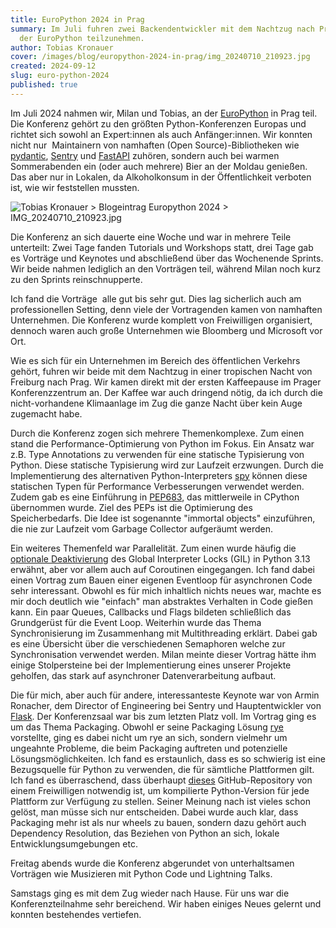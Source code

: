 ```yaml
---
title: EuroPython 2024 in Prag
summary: Im Juli fuhren zwei Backendentwickler mit dem Nachtzug nach Prag, um an
  der EuroPython teilzunehmen.
author: Tobias Kronauer
cover: /images/blog/europython-2024-in-prag/img_20240710_210923.jpg
created: 2024-09-12
slug: euro-python-2024
published: true
---
```

Im Juli 2024 nahmen wir, Milan und Tobias, an der [EuroPython](https://ep2024.europython.eu/) in Prag teil. Die Konferenz gehört zu den größten Python-Konferenzen Europas und richtet sich sowohl an Expert:innen als auch Anfänger:innen. Wir konnten nicht nur  Maintainern von namhaften (Open Source)-Bibliotheken wie [pydantic](https://docs.pydantic.dev/latest/), [Sentry](https://sentry.io/) und [FastAPI](https://fastapi.tiangolo.com/) zuhören, sondern auch bei warmen Sommerabenden ein (oder auch mehrere) Bier an der Moldau genießen. Das aber nur in Lokalen, da Alkoholkonsum in der Öffentlichkeit verboten ist, wie wir feststellen mussten.

![](https://confluence.geops.com/download/attachments/166564682/IMG_20240710_210923.jpg?version=1&modificationDate=1725880372330&api=v2 "Tobias Kronauer > Blogeintrag Europython 2024 > IMG_20240710_210923.jpg")

Die Konferenz an sich dauerte eine Woche und war in mehrere Teile unterteilt: Zwei Tage fanden Tutorials und Workshops statt, drei Tage gab es Vorträge und Keynotes und abschließend über das Wochenende Sprints. Wir beide nahmen lediglich an den Vorträgen teil, während Milan noch kurz zu den Sprints reinschnupperte.

Ich fand die Vorträge  alle gut bis sehr gut. Dies lag sicherlich auch am professionellen Setting, denn viele der Vortragenden kamen von namhaften Unternehmen. Die Konferenz wurde komplett von Freiwilligen organisiert, dennoch waren auch große Unternehmen wie Bloomberg und Microsoft vor Ort.

Wie es sich für ein Unternehmen im Bereich des öffentlichen Verkehrs gehört, fuhren wir beide mit dem Nachtzug in einer tropischen Nacht von Freiburg nach Prag. Wir kamen direkt mit der ersten Kaffeepause im Prager Konferenzzentrum an. Der Kaffee war auch dringend nötig, da ich durch die nicht-vorhandene Klimaanlage im Zug die ganze Nacht über kein Auge zugemacht habe.

Durch die Konferenz zogen sich mehrere Themenkomplexe. Zum einen stand die Performance-Optimierung von Python im Fokus. Ein Ansatz war z.B. Type Annotations zu verwenden für eine statische Typisierung von Python. Diese statische Typisierung wird zur Laufzeit erzwungen. Durch die Implementierung des alternativen Python-Interpreters [spy](https://github.com/spylang/spy) können diese statischen Typen für Performance Verbesserungen verwendet werden. Zudem gab es eine Einführung in [PEP683](https://peps.python.org/pep-0683/), das mittlerweile in CPython übernommen wurde. Ziel des PEPs ist die Optimierung des Speicherbedarfs. Die Idee ist sogenannte "immortal objects" einzuführen, die nie zur Laufzeit vom Garbage Collector aufgeräumt werden.

Ein weiteres Themenfeld war Parallelität. Zum einen wurde häufig die [optionale Deaktivierung](https://www.heise.de/news/Python-3-13-Endlich-effizienteres-Multithreading-ohne-Global-Interpreter-Lock-9655663.html) des Global Interpreter Locks (GIL) in Python 3.13 erwähnt, aber vor allem auch auf Coroutinen eingegangen. Ich fand dabei einen Vortrag zum Bauen einer eigenen Eventloop für asynchronen Code sehr interessant. Obwohl es für mich inhaltlich nichts neues war, machte es mir doch deutlich wie "einfach" man abstraktes Verhalten in Code gießen kann. Ein paar Queues, Callbacks und Flags bildeten schließlich das Grundgerüst für die Event Loop. Weiterhin wurde das Thema Synchronisierung im Zusammenhang mit Multithreading erklärt. Dabei gab es eine Übersicht über die verschiedenen Semaphoren welche zur Synchronisation verwendet werden. Milan meinte dieser Vortrag hätte ihm einige Stolpersteine bei der Implementierung eines unserer Projekte geholfen, das stark auf asynchroner Datenverarbeitung aufbaut.

Die für mich, aber auch für andere, interessanteste Keynote war von Armin Ronacher, dem Director of Engineering bei Sentry und Hauptentwickler von [Flask](https://palletsprojects.com/projects/flask). Der Konferenzsaal war bis zum letzten Platz voll. Im Vortrag ging es um das Thema Packaging. Obwohl er seine Packaging Lösung [rye](https://rye.astral.sh/) vorstellte, ging es dabei nicht um rye an sich, sondern vielmehr um ungeahnte Probleme, die beim Packaging auftreten und potenzielle Lösungsmöglichkeiten. Ich fand es erstaunlich, dass es so schwierig ist eine Bezugsquelle für Python zu verwenden, die für sämtliche Plattformen gilt. Ich fand es überraschend, dass überhaupt [dieses](https://github.com/indygreg/python-build-standalone) GitHub-Repository von einem Freiwilligen notwendig ist, um kompilierte Python-Version für jede Plattform zur Verfügung zu stellen. Seiner Meinung nach ist vieles schon gelöst, man müsse sich nur entscheiden. Dabei wurde auch klar, dass Packaging mehr ist als nur wheels zu bauen, sondern dazu gehört auch Dependency Resolution, das Beziehen von Python an sich, lokale Entwicklungsumgebungen etc.

Freitag abends wurde die Konferenz abgerundet von unterhaltsamen Vorträgen wie Musizieren mit Python Code und Lightning Talks.

Samstags ging es mit dem Zug wieder nach Hause. Für uns war die Konferenzteilnahme sehr bereichend. Wir haben einiges Neues gelernt und konnten bestehendes vertiefen.